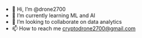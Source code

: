 - 👋 Hi, I’m @drone2700
- 🌱 I’m currently learning ML and AI
- 💞️ I’m looking to collaborate on data analytics
- 📫 How to reach me cryptodrone2700@gmail.com

<!---
drone2700/drone2700 is a ✨ special ✨ repository because its `README.md` (this file) appears on your GitHub profile.
You can click the Preview link to take a look at your changes.
--->
